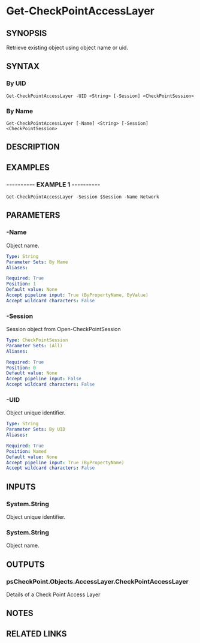 # Get-CheckPointAccessLayer

## SYNOPSIS
Retrieve existing object using object name or uid.

## SYNTAX

### By UID
```
Get-CheckPointAccessLayer -UID <String> [-Session] <CheckPointSession>
```

### By Name
```
Get-CheckPointAccessLayer [-Name] <String> [-Session] <CheckPointSession>
```

## DESCRIPTION

## EXAMPLES

### ----------  EXAMPLE 1  ----------
```
Get-CheckPointAccessLayer -Session $Session -Name Network
```

## PARAMETERS

### -Name
Object name.

```yaml
Type: String
Parameter Sets: By Name
Aliases: 

Required: True
Position: 1
Default value: None
Accept pipeline input: True (ByPropertyName, ByValue)
Accept wildcard characters: False
```

### -Session
Session object from Open-CheckPointSession

```yaml
Type: CheckPointSession
Parameter Sets: (All)
Aliases: 

Required: True
Position: 0
Default value: None
Accept pipeline input: False
Accept wildcard characters: False
```

### -UID
Object unique identifier.

```yaml
Type: String
Parameter Sets: By UID
Aliases: 

Required: True
Position: Named
Default value: None
Accept pipeline input: True (ByPropertyName)
Accept wildcard characters: False
```

## INPUTS

### System.String
Object unique identifier.

### System.String
Object name.

## OUTPUTS

### psCheckPoint.Objects.AccessLayer.CheckPointAccessLayer
Details of a Check Point Access Layer

## NOTES

## RELATED LINKS

